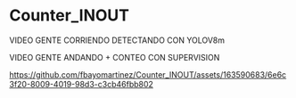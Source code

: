 # Counter_INOUT


VIDEO GENTE CORRIENDO DETECTANDO CON YOLOV8m



VIDEO GENTE ANDANDO + CONTEO CON SUPERVISION

https://github.com/fbayomartinez/Counter_INOUT/assets/163590683/6e6c3f20-8009-4019-98d3-c3cb46fbb802






